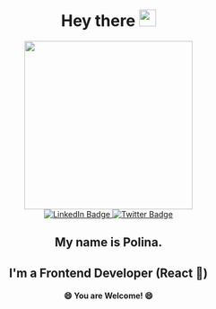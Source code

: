 <div id="header" align="center">
<h1>
  Hey there
  <img src="https://media.giphy.com/media/hvRJCLFzcasrR4ia7z/giphy.gif" width="30px"/>
</h1>
  <img src="https://media.giphy.com/media/vVegyymxA90fkY8jkE/giphy.gif" width="300"/>
  <div id="badges">
  <a href="https://www.linkedin.com/in/palina-kazhyna-9a016b245/">
    <img src="https://img.shields.io/badge/LinkedIn-blue?style=for-the-badge&logo=linkedin&logoColor=white" alt="LinkedIn Badge"/>
  </a>
  <a href="https://twitter.com/Polina65299727">
    <img src="https://img.shields.io/badge/Twitter-blue?style=for-the-badge&logo=twitter&logoColor=white" alt="Twitter Badge"/>
  </a>
</div>
<img src="https://komarev.com/ghpvc/?username=polinapolina94&style=flat-square&color=ff69b4" alt=""/>
</div>

<div id="main" align="center">
 <h2>
 My name is Polina.
 </h2>
 <div>
 <h2>
 I'm a Frontend Developer (React 💙)
 </h2>
 </div>
<h4>
  😄 You are Welcome! 😄
</h4>

<!--
**PolinaPolina94/PolinaPolina94** is a ✨ _special_ ✨ repository because its `README.md` (this file) appears on your GitHub profile.

Here are some ideas to get you started:

- 🔭 I’m currently working on ...
- 🌱 I’m currently learning ...
- 👯 I’m looking to collaborate on ...
- 🤔 I’m looking for help with ...
- 💬 Ask me about ...
- 📫 How to reach me: ...
- 😄 Pronouns: ...
- ⚡ Fun fact: ...
-->
